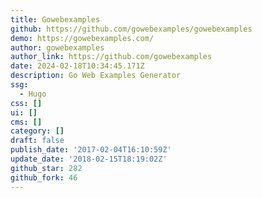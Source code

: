 ```yaml
---
title: Gowebexamples
github: https://github.com/gowebexamples/gowebexamples
demo: https://gowebexamples.com/
author: gowebexamples
author_link: https://github.com/gowebexamples
date: 2024-02-18T10:34:45.171Z
description: Go Web Examples Generator
ssg:
  - Hugo
css: []
ui: []
cms: []
category: []
draft: false
publish_date: '2017-02-04T16:10:59Z'
update_date: '2018-02-15T18:19:02Z'
github_star: 282
github_fork: 46
---
```

